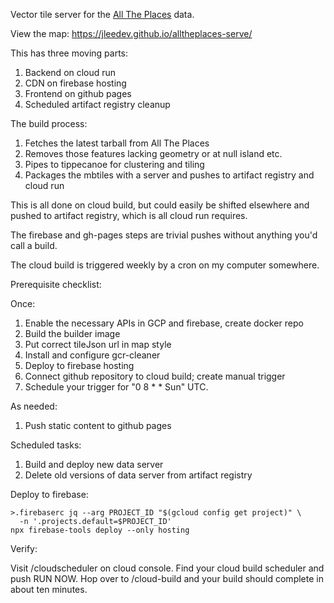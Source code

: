 Vector tile server for the [All The Places][1] data.

[1]: https://www.alltheplaces.xyz/

View the map: https://jleedev.github.io/alltheplaces-serve/

This has three moving parts:

1. Backend on cloud run
2. CDN on firebase hosting
3. Frontend on github pages
4. Scheduled artifact registry cleanup

The build process:

1. Fetches the latest tarball from All The Places
2. Removes those features lacking geometry or at null island etc.
3. Pipes to tippecanoe for clustering and tiling
4. Packages the mbtiles with a server and pushes to artifact registry and cloud run

This is all done on cloud build, but could easily be shifted elsewhere and pushed to artifact registry, which is all cloud run requires.

The firebase and gh-pages steps are trivial pushes without anything you'd call a build.

The cloud build is triggered weekly by a cron on my computer somewhere.

Prerequisite checklist:

Once:

1. Enable the necessary APIs in GCP and firebase, create docker repo
2. Build the builder image
3. Put correct tileJson url in map style
4. Install and configure gcr-cleaner
5. Deploy to firebase hosting
6. Connect github repository to cloud build; create manual trigger
7. Schedule your trigger for "0 8 * * Sun" UTC.

As needed:

1. Push static content to github pages

Scheduled tasks:

1. Build and deploy new data server
2. Delete old versions of data server from artifact registry

Deploy to firebase:

```
>.firebaserc jq --arg PROJECT_ID "$(gcloud config get project)" \
  -n '.projects.default=$PROJECT_ID'
npx firebase-tools deploy --only hosting
```

Verify:

Visit /cloudscheduler on cloud console. Find your cloud build scheduler and push RUN NOW. Hop over to /cloud-build and your build should complete in about ten minutes.

